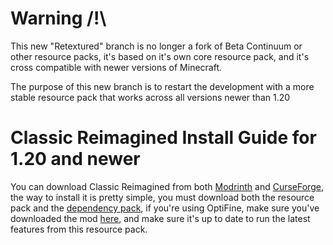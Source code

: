 # Warning /!\
This new "Retextured" branch is no longer a fork of Beta Continuum or other resource packs, it's based on it's own core resource pack, and it's cross compatible with newer versions of Minecraft.

The purpose of this new branch is to restart the development with a more stable resource pack that works across all versions newer than 1.20

# Classic Reimagined Install Guide for 1.20 and newer
You can download Classic Reimagined from both [Modrinth](https://modrinth.com/resourcepack/classic-reimagined-10s) and [CurseForge](https://www.curseforge.com/minecraft/texture-packs/classic-reimagined), the way to install it is pretty simple, you must download both the resource pack and the [dependency pack](https://modrinth.com/project/ULU4JTr0), if you're using OptiFine, make sure you've downloaded the mod [here](https://optifine.net), and make sure it's up to date to run the latest features from this resource pack.





